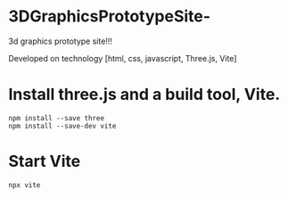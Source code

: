 # 3DGraphicsPrototypeSite-
3d graphics prototype site!!!

Developed on technology [html, css, javascript, Three.js, Vite]

# Install three.js and a build tool, Vite.
```{npm}
npm install --save three
npm install --save-dev vite
```

# Start Vite
```{npx}
npx vite
```
